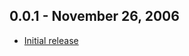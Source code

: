 0.0.1 - November 26, 2006
-------------------------
* [Initial release](https://github.com/potomak/thounds/commit/7983a15b694856048a6ad84bf362d039af0f7d4a)